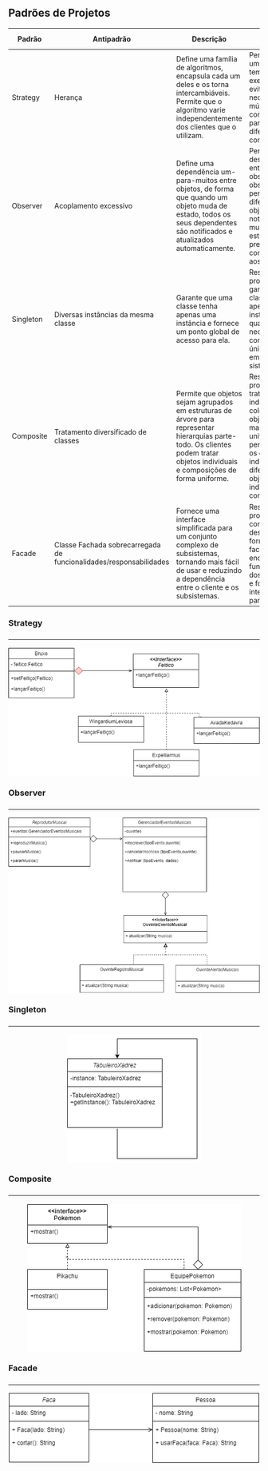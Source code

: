 <h2>Padrões de Projetos</h2>

<table>
  <thead>
    <tr>
      <th>Padrão</th>
      <th>Antipadrão</th>
      <th>Descrição</th>
      <th>Problema Resolvido</th>
    </tr>
  </thead>
  <tbody>
    <tr>
      <td>Strategy</td>
      <td>Herança</td>
      <td>Define uma família de algoritmos, encapsula cada um deles e os torna intercambiáveis. Permite que o algoritmo varie independentemente dos clientes que o utilizam.</td>
      <td>Permite escolher um algoritmo em tempo de execução, evitando a necessidade de múltiplos condicionais para lidar com diferentes comportamentos.</td>
    </tr>
    <tr>
      <td>Observer</td>
      <td>Acoplamento excessivo</td>
      <td>Define uma dependência um-para-muitos entre objetos, de forma que quando um objeto muda de estado, todos os seus dependentes são notificados e atualizados automaticamente.</td>
      <td>Permite o desacoplamento entre o sujeito observado e os observadores, permitindo que diferentes objetos sejam notificados de mudanças de estado sem que precisem conhecer uns aos outros.</td>
    </tr>
    <tr>
      <td>Singleton</td>
      <td>Diversas instâncias da mesma classe</td>
      <td>Garante que uma classe tenha apenas uma instância e fornece um ponto global de acesso para ela.</td>
      <td>Resolve o problema de garantir que uma classe tenha apenas uma instância, útil quando é necessário compartilhar uma única instância em todo o sistema.</td>
    </tr>
    <tr>
      <td>Composite</td>
      <td>Tratamento diversificado de classes</td>
      <td>Permite que objetos sejam agrupados em estruturas de árvore para representar hierarquias parte-todo. Os clientes podem tratar objetos individuais e composições de forma uniforme.</td>
      <td>Resolve o problema de tratar objetos individuais e coleções de objetos de maneira uniforme, permitindo que os clientes sejam indiferentes à diferença entre objetos individuais e composições.</td>
    </tr>
    <tr>
      <td>Facade</td>
      <td> Classe Fachada sobrecarregada de funcionalidades/responsabilidades</td>
      <td>Fornece uma interface simplificada para um conjunto complexo de subsistemas, tornando mais fácil de usar e reduzindo a dependência entre o cliente e os subsistemas.</td>
      <td>Resolve o problema de complexidade desnecessária, fornecendo uma fachada que encapsula a funcionalidade dos subsistemas e fornece uma interface simples para o cliente.</td>
    </tr>
  </tbody>
</table>

<h3>Strategy<h3>
 <hr>
<img src="https://raw.githubusercontent.com/heyanaleal/Bertoti/18a92af94f6461c9bb6bd8b005039922deb2e441/PadroesDeProjetos/Strategy/img/strategy.drawio.png" style="display: block; margin: 0 auto;">
<h3>Observer<h3>
 <hr>
<img src="https://raw.githubusercontent.com/heyanaleal/Bertoti/main/PadroesDeProjetos/Observer/img/observer.drawio.png" style="display: block; margin: 0 auto;">
  <h3>Singleton<h3>
 <hr>
<img src="https://raw.githubusercontent.com/lara-leal/bertoti/main/PadroesdeProjeto/Singleton/Diagrama%20sem%20nome.drawio.png" style="display: block; margin: 0 auto;">

  <h3>Composite<h3>
 <hr>
<img src="https://raw.githubusercontent.com/heyanaleal/Bertoti/main/PadroesDeProjetos/Composite/img/composite.drawio.png" style="display: block; margin: 0 auto;">
 <h3>Facade<h3>
 <hr>
<img src="https://raw.githubusercontent.com/heyanaleal/Bertoti/main/PadroesDeProjetos/Facade/img/facadeFaca.png" style="display: block; margin: 0 auto;">

